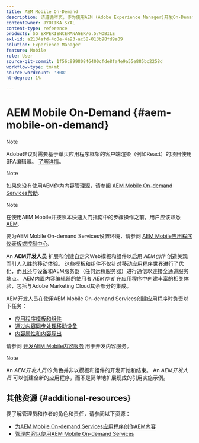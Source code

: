 ```yaml
---
title: AEM Mobile On-Demand
description: 请遵循本页，作为使用AEM (Adobe Experience Manager)开发On-Demand Services应用程序的起点。 页面涵盖与应用程序开发人员相关的主题。
contentOwner: JYOTIKA SYAL
content-type: reference
products: SG_EXPERIENCEMANAGER/6.5/MOBILE
exl-id: a2134afd-4c0e-4a93-ac58-013b98fd9a09
solution: Experience Manager
feature: Mobile
role: User
source-git-commit: 1f56c99980846400cfde8fa4e9a55e885bc2258d
workflow-type: tm+mt
source-wordcount: '308'
ht-degree: 1%

---
```


# AEM Mobile On-Demand {#aem-mobile-on-demand}

>[!NOTE]
>
>Adobe建议对需要基于单页应用程序框架的客户端渲染（例如React）的项目使用SPA编辑器。 [了解详情](/help/sites-developing/spa-overview.md)。

>[!NOTE]
>
>如果您没有使用AEM作为内容管理源，请参阅 [AEM Mobile On-demand Services帮助](https://helpx.adobe.com/digital-publishing-solution/topics.html).

>[!NOTE]
>
>在使用AEM Mobile并按照本快速入门指南中的步骤操作之前，用户应该熟悉 [AEM](/help/sites-deploying/deploy.md).
>
>要为AEM Mobile On-demand Services设置环境，请参阅 [AEM Mobile应用程序仪表板或控制中心](/help/mobile/mobile-apps-ondemand-application-dashboard.md).

An **AEM开发人员** 扩展和创建自定义Web模板和组件以启用 *AEM创作* 创造美观而引人入胜的移动体验。 这些模板和组件不仅针对移动应用程序世界进行了优化，而且还与设备和AEM服务器（任何远程服务器）进行通信以连接全通道服务端点。 AEM内置内容编辑器的使用者 *AEM作者* 在应用程序中创建丰富的相关体验，包括与Adobe Marketing Cloud其余部分的集成。

AEM开发人员在使用AEM Mobile On-demand Services创建应用程序时负责以下任务：

* [应用程序模板和组件](/help/mobile/app-templates-and-components1.md)
* [通过内容同步处理移动设备](/help/mobile/mobile-ondemand-contentsync.md)
* [内容属性和内容导出](/help/mobile/on-demand-content-properties-exporting.md)

请参阅 [开发AEM Mobile内容服务](/help/mobile/developing-content-services.md) 用于开发内容服务。

>[!NOTE]
>
>An *AEM开发人员的* 角色并非以模板和组件的开发开始和结束。 An *AEM开发人员* 可以创建全新的应用程序，而不是简单地扩展现成的引用实施示例。

## 其他资源 {#additional-resources}

要了解管理员和作者的角色和责任，请参阅以下资源：

* [为AEM Mobile On-demand Services应用程序创作AEM内容](/help/mobile/mobile-apps-ondemand.md)
* [管理内容以使用AEM Mobile On-demand Services](/help/mobile/aem-mobile.md)

